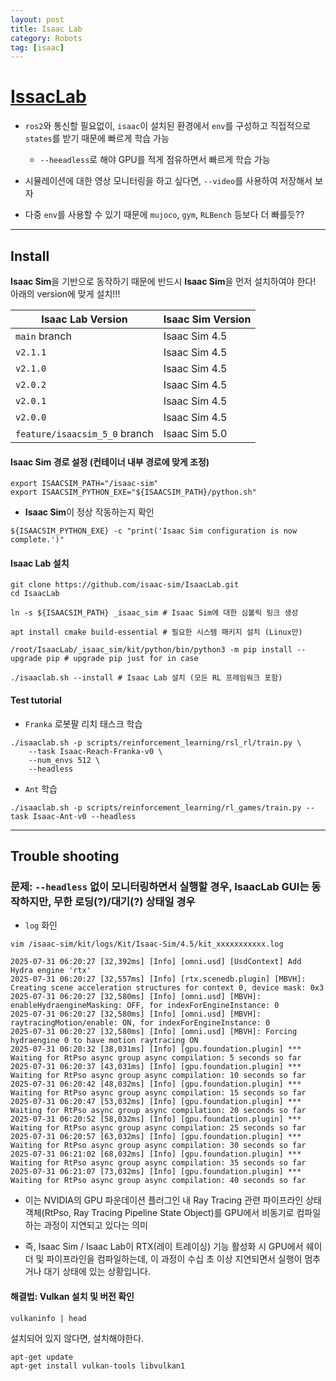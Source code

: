 ```yaml
---
layout: post
title: Isaac Lab
category: Robots
tag: [isaac]
---
```


# [IssacLab](https://github.com/isaac-sim/IsaacLab)


* `ros2`와 통신할 필요없이, `isaac`이 설치된 환경에서 `env`를 구성하고 직접적으로 `states`를 받기 때문에 빠르게 학습 가능

    * `--heeadless`로 해야 GPU를 적게 점유하면서 빠르게 학습 가능

* 시뮬레이션에 대한 영상 모니터링을 하고 싶다면, `--video`를 사용하여 저장해서 보자

* 다중 `env`를 사용할 수 있기 때문에 `mujoco`, `gym`, `RLBench` 등보다 더 빠를듯??

---------------------------------------------------------------------
## Install

**Isaac Sim**을 기반으로 동작하기 때문에 반드시 **Isaac Sim**을 먼저 설치하여야 한다! 아래의 version에 맞게 설치!!!

| Isaac Lab Version             | Isaac Sim Version |
| ----------------------------- | ----------------- |
| `main` branch                 | Isaac Sim 4.5     |
| `v2.1.1`                      | Isaac Sim 4.5     |
| `v2.1.0`                      | Isaac Sim 4.5     |
| `v2.0.2`                      | Isaac Sim 4.5     |
| `v2.0.1`                      | Isaac Sim 4.5     |
| `v2.0.0`                      | Isaac Sim 4.5     |
| `feature/isaacsim_5_0` branch | Isaac Sim 5.0     |

#### Isaac Sim 경로 설정 (컨테이너 내부 경로에 맞게 조정)

```shell
export ISAACSIM_PATH="/isaac-sim"
export ISAACSIM_PYTHON_EXE="${ISAACSIM_PATH}/python.sh"
```

* **Isaac Sim**이 정상 작동하는지 확인

```shell
${ISAACSIM_PYTHON_EXE} -c "print('Isaac Sim configuration is now complete.')"
```

#### Isaac Lab 설치

```shell
git clone https://github.com/isaac-sim/IsaacLab.git
cd IsaacLab

ln -s ${ISAACSIM_PATH} _isaac_sim # Isaac Sim에 대한 심볼릭 링크 생성

apt install cmake build-essential # 필요한 시스템 패키지 설치 (Linux만)

/root/IsaacLab/_isaac_sim/kit/python/bin/python3 -m pip install --upgrade pip # upgrade pip just for in case

./isaaclab.sh --install # Isaac Lab 설치 (모든 RL 프레임워크 포함)
```

#### Test tutorial

* `Franka` 로봇팔 리치 태스크 학습
```shell
./isaaclab.sh -p scripts/reinforcement_learning/rsl_rl/train.py \
    --task Isaac-Reach-Franka-v0 \
    --num_envs 512 \
    --headless
```

* `Ant` 학습
```shell
./isaaclab.sh -p scripts/reinforcement_learning/rl_games/train.py --task Isaac-Ant-v0 --headless
```
------------------------------------------------------------------------------------------------
## Trouble shooting

### 문제: `--headless` 없이 모니터링하면서 실행할 경우, IsaacLab GUI는 동작하지만, 무한 로딩(?)/대기(?) 상태일 경우

* `log` 화인

```shell
vim /isaac-sim/kit/logs/Kit/Isaac-Sim/4.5/kit_xxxxxxxxxxx.log
```

```shell
2025-07-31 06:20:27 [32,392ms] [Info] [omni.usd] [UsdContext] Add Hydra engine 'rtx'
2025-07-31 06:20:27 [32,557ms] [Info] [rtx.scenedb.plugin] [MBVH]: Creating scene acceleration structures for context 0, device mask: 0x3
2025-07-31 06:20:27 [32,580ms] [Info] [omni.usd] [MBVH]: enableHydraengineMasking: OFF, for indexForEngineInstance: 0
2025-07-31 06:20:27 [32,580ms] [Info] [omni.usd] [MBVH]: raytracingMotion/enable: ON, for indexForEngineInstance: 0
2025-07-31 06:20:27 [32,580ms] [Info] [omni.usd] [MBVH]: Forcing hydraengine 0 to have motion raytracing ON
2025-07-31 06:20:32 [38,031ms] [Info] [gpu.foundation.plugin] *** Waiting for RtPso async group async compilation: 5 seconds so far
2025-07-31 06:20:37 [43,031ms] [Info] [gpu.foundation.plugin] *** Waiting for RtPso async group async compilation: 10 seconds so far
2025-07-31 06:20:42 [48,032ms] [Info] [gpu.foundation.plugin] *** Waiting for RtPso async group async compilation: 15 seconds so far
2025-07-31 06:20:47 [53,032ms] [Info] [gpu.foundation.plugin] *** Waiting for RtPso async group async compilation: 20 seconds so far
2025-07-31 06:20:52 [58,032ms] [Info] [gpu.foundation.plugin] *** Waiting for RtPso async group async compilation: 25 seconds so far
2025-07-31 06:20:57 [63,032ms] [Info] [gpu.foundation.plugin] *** Waiting for RtPso async group async compilation: 30 seconds so far
2025-07-31 06:21:02 [68,032ms] [Info] [gpu.foundation.plugin] *** Waiting for RtPso async group async compilation: 35 seconds so far
2025-07-31 06:21:07 [73,032ms] [Info] [gpu.foundation.plugin] *** Waiting for RtPso async group async compilation: 40 seconds so far
```

* 이는 NVIDIA의 GPU 파운데이션 플러그인 내 Ray Tracing 관련 파이프라인 상태 객체(RtPso, Ray Tracing Pipeline State Object)를 GPU에서 비동기로 컴파일하는 과정이 지연되고 있다는 의미

* 즉, Isaac Sim / Isaac Lab이 RTX(레이 트레이싱) 기능 활성화 시 GPU에서 쉐이더 및 파이프라인을 컴파일하는데, 이 과정이 수십 초 이상 지연되면서 실행이 멈추거나 대기 상태에 있는 상황입니다.


#### 해결법: Vulkan 설치 및 버전 확인

```shell
vulkaninfo | head
```

설치되어 있지 않다면, 설치해야한다.

```shell
apt-get update
apt-get install vulkan-tools libvulkan1
```


